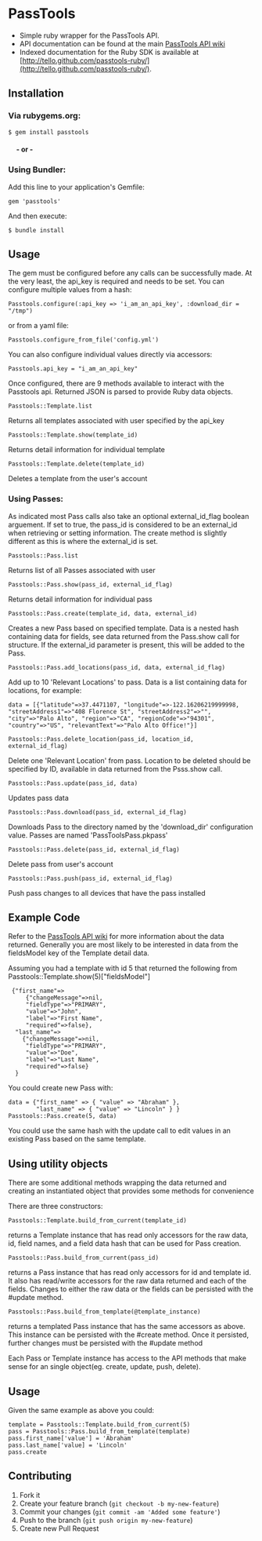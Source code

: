 # PassTools

* Simple ruby wrapper for the PassTools API. 
* API documentation can be found at the main [PassTools API wiki](https://github.com/tello/passtools-api/wiki/Methods)
* Indexed documentation for the Ruby SDK is available at [http://tello.github.com/passtools-ruby/](http://tello.github.com/passtools-ruby/).


## Installation

### Via rubygems.org:

`$ gem install passtools`

#### &nbsp;&nbsp;&nbsp;&nbsp;&nbsp;- or - 

### Using Bundler:

Add this line to your application's Gemfile:

`gem 'passtools'`

And then execute:

`$ bundle install`

## Usage

The gem must be configured before any calls can be successfully made. At the very least, the api_key is required and needs to be set. You can configure multiple values from a hash:

`Passtools.configure(:api_key => 'i_am_an_api_key', :download_dir =
"/tmp")`

or from a yaml file:

`Passtools.configure_from_file('config.yml')`

You can also configure individual values directly via accessors:

`Passtools.api_key = "i_am_an_api_key"`

Once configured, there are 9 methods available to interact with the Passtools api. Returned JSON is parsed to provide Ruby data objects. 

`Passtools::Template.list`

Returns all templates associated with user specified by the api_key

`Passtools::Template.show(template_id)`

Returns detail information for individual template

`Passtools::Template.delete(template_id)`

Deletes a template from the user's account

### Using Passes:
As indicated most Pass calls also take an optional external_id_flag
boolean arguement. If set to true, the pass_id is considered to be an
external_id when retrieving or setting information. The create method is
slightly different as this is where the external_id is set. 

`Passtools::Pass.list`

Returns list of all Passes associated with user

`Passtools::Pass.show(pass_id, external_id_flag)`

Returns detail information for individual pass

`Passtools::Pass.create(template_id, data, external_id)`

Creates a new Pass based on specified template. Data is a nested hash containing data for
fields, see data returned from the Pass.show call for structure. If the
external_id parameter is present, this will be added to the Pass.


`Passtools::Pass.add_locations(pass_id, data, external_id_flag)`

Add up to 10 'Relevant Locations' to pass. Data is a list containing data for
locations, for example:

`data = [{"latitude"=>37.4471107, "longitude"=>-122.16206219999998,
         	"streetAddress1"=>"408 Florence St", "streetAddress2"=>"",
            "city"=>"Palo Alto", "region"=>"CA", "regionCode"=>"94301",
            "country"=>"US", "relevantText"=>"Palo Alto Office!"}]` 


`Passtools::Pass.delete_location(pass_id, location_id, external_id_flag)`

Delete one 'Relevant Location' from pass. Location to be deleted should be specified by ID, available in data returned from the Psss.show call. 

`Passtools::Pass.update(pass_id, data)`

Updates pass data

`Passtools::Pass.download(pass_id, external_id_flag)`

Downloads Pass to the directory named by the 'download_dir'
configuration value.  Passes are named 'PassToolsPass.pkpass'

`Passtools::Pass.delete(pass_id, external_id_flag)`

Delete pass from user's account

`Passtools::Pass.push(pass_id, external_id_flag)`

Push pass changes to all devices that have the pass installed

## Example Code

Refer to the [PassTools API wiki](https://github.com/tello/passtools-api/wiki/Methods) for more information about the data returned. Generally you are most likely to be interested in data from the fieldsModel key of the Template detail data.   

Assuming you had a template with id 5 that returned the following from
Passtools::Template.show(5)["fieldsModel"]

```
 {"first_name"=>
     {"changeMessage"=>nil,
     "fieldType"=>"PRIMARY",
     "value"=>"John",
     "label"=>"First Name",
     "required"=>false},
  "last_name"=>
    {"changeMessage"=>nil,
     "fieldType"=>"PRIMARY",
     "value"=>"Doe",
     "label"=>"Last Name",
     "required"=>false}
  }
```

You could create new Pass with:

```
data = {"first_name" => { "value" => "Abraham" }, 
        "last_name" => { "value" => "Lincoln" } }
Passtools::Pass.create(5, data)
```

You could use the same hash with the update call to edit values in an
existing Pass based on the same template.  

## Using utility objects

There are some additional methods wrapping the data returned and
creating an instantiated object that provides some methods for
convenience

There are three constructors:

`Passtools::Template.build_from_current(template_id)`

returns a Template instance that has read only accessors for the raw
data, id, field names, and a field data hash that can be used for Pass 
creation.

`Passtools::Pass.build_from_current(pass_id)`

returns a Pass instance that has read only accessors for id and
template id. It also has read/write accessors for the raw data
returned and each of the fields.  Changes to either the raw data or the
fields can be persisted with the #update method. 

`Passtools::Pass.build_from_template(@template_instance)`

returns a templated Pass instance that has the same accessors as above.
This instance can be persisted with the #create method. Once it
persisted, further changes must be persisted with the #update method

Each Pass or Template instance has access to the API methods that make sense
for an single object(eg. create, update, push, delete). 

## Usage 

Given the same example as above you could:

```
template = Passtools::Template.build_from_current(5)
pass = Passtools::Pass.build_from_template(template)
pass.first_name['value'] = 'Abraham'
pass.last_name['value] = 'Lincoln'
pass.create
```

## Contributing

1. Fork it
2. Create your feature branch (`git checkout -b my-new-feature`)
3. Commit your changes (`git commit -am 'Added some feature'`)
4. Push to the branch (`git push origin my-new-feature`)
5. Create new Pull Request
